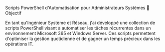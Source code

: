 Scripts PowerShell d'Automatisation pour Administrateurs Systèmes
🎯 Objectif

En tant qu'Ingénieur Système et Réseau, j'ai développé une collection de scripts PowerShell visant à 
automatiser les tâches récurrentes dans un environnement Microsoft 365 et Windows Server. Ces scripts permettent 
d'optimiser la gestion quotidienne et de gagner un temps précieux dans les opérations IT.
